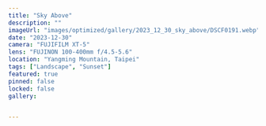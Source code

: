 ```yaml
---
title: "Sky Above"
description: ""
imageUrl: "images/optimized/gallery/2023_12_30_sky_above/DSCF0191.webp" 
date: "2023-12-30"
camera: "FUJIFILM XT-5"
lens: "FUJINON 100-400mm f/4.5-5.6"
location: "Yangming Mountain, Taipei"
tags: ["Landscape", "Sunset"]
featured: true
pinned: false
locked: false
gallery:


---
```


<!-- ## About This Collection

This collection explores the geometric patterns, lines, and shapes found in modern urban architecture. Through careful framing and composition, I aim to highlight the mathematical precision and artistic elements present in structures we often pass by without notice.

## The Story Behind the Photos

Walking through cities with a camera forces you to look up, down, and around in ways that daily commuters rarely do. These photographs were taken over a period of six months across several major metropolitan areas. Each image represents a moment where the built environment revealed its underlying design principles.

## Technical Details

All images were shot with a Sony A7III camera paired with a 24-70mm f/2.8 GM lens. I primarily used apertures between f/8 and f/11 to maintain sharpness across the frame, often employing a tripod for the lowest ISO possible. Post-processing was minimal, focusing on contrast adjustment and perspective correction to emphasize the geometric elements.

## Location Notes

The photographs span several locations including New York, Chicago, and San Francisco. Each city offers its own architectural character - from New York's mixture of historic and ultra-modern, to Chicago's pioneering skyscrapers, to San Francisco's unique blend of styles influenced by its geography.

![Looking up at a glass skyscraper](/images/optimized/gallery/test1/amanda-marie-xgn822lnt4Q-unsplash.webp) -->